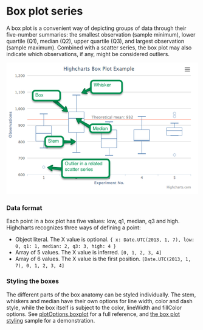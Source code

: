 Box plot series
===

A box plot is a convenient way of depicting groups of data through their five-number summaries: the smallest observation (sample minimum), lower quartile (Q1), median (Q2), upper quartile (Q3), and largest observation (sample maximum). Combined with a scatter series, the box plot may also indicate which observations, if any, might be considered outliers.

![Highcharts Box Plot](box-plot.png)

### Data format

Each point in a box plot has five values: low, q1, median, q3 and high. Highcharts recognizes three ways of defining a point:

*   Object literal. The X value is optional.
    `{ x: Date.UTC(2013, 1, 7), low: 0, q1: 1, median: 2, q3: 3, high: 4 }`
*   Array of 5 values. The X value is inferred.
    `[0, 1, 2, 3, 4]`
*   Array of 6 values. The X value is the first position.
    `[Date.UTC(2013, 1, 7), 0, 1, 2, 3, 4]`

### Styling the boxes

The different parts of the box anatomy can be styled individually. The stem, whiskers and median have their own options for line width, color and dash style, while the box itself is subject to the color, lineWidth and fillColor options. See [plotOptions.boxplot](https://api.highcharts.com/highcharts/plotOptions.boxplot) for a full reference, and [the box plot styling](https://jsfiddle.net/gh/get/library/pure/highcharts/highcharts/tree/main/samples/highcharts/plotoptions/box-plot-styling/) sample for a demonstration.
